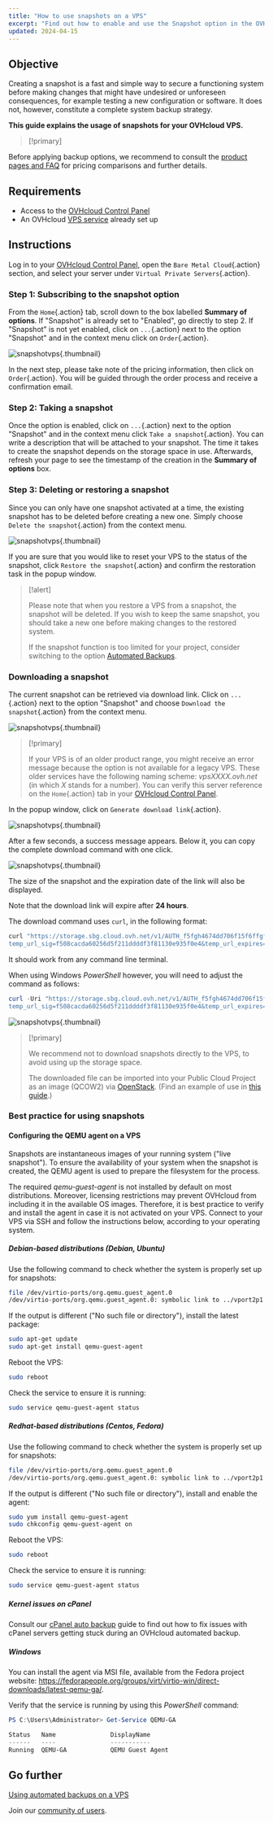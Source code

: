 ```yaml
---
title: "How to use snapshots on a VPS"
excerpt: "Find out how to enable and use the Snapshot option in the OVHcloud Control Panel"
updated: 2024-04-15
---
```


## Objective

Creating a snapshot is a fast and simple way to secure a functioning system before making changes that might have undesired or unforeseen consequences, for example testing a new configuration or software. It does not, however, constitute a complete system backup strategy.

**This guide explains the usage of snapshots for your OVHcloud VPS.**

> [!primary]
>
Before applying backup options, we recommend to consult the [product pages and FAQ](https://www.ovhcloud.com/en-sg/vps/options/) for pricing comparisons and further details.
>


## Requirements

- Access to the [OVHcloud Control Panel](/links/manager)
- An OVHcloud [VPS service](https://www.ovhcloud.com/en-sg/vps/) already set up

## Instructions

Log in to your [OVHcloud Control Panel](/links/manager), open the `Bare Metal Cloud`{.action} section, and select your server under `Virtual Private Servers`{.action}.

### Step 1: Subscribing to the snapshot option

From the `Home`{.action} tab, scroll down to the box labelled **Summary of options**. If "Snapshot" is already set to "Enabled", go directly to step 2. If "Snapshot" is not yet enabled, click on `...`{.action} next to the option "Snapshot" and in the context menu click on `Order`{.action}.

![snapshotvps](images/snapshot_vps_step1b.png){.thumbnail}

In the next step, please take note of the pricing information, then click on `Order`{.action}. You will be guided through the order process and receive a confirmation email.

### Step 2: Taking a snapshot

Once the option is enabled, click on `...`{.action} next to the option "Snapshot" and in the context menu click `Take a snapshot`{.action}. You can write a description that will be attached to your snapshot. The time it takes to create the snapshot depends on the storage space in use. Afterwards, refresh your page to see the timestamp of the creation in the **Summary of options** box.

### Step 3: Deleting or restoring a snapshot

Since you can only have one snapshot activated at a time, the existing snapshot has to be deleted before creating a new one. Simply choose `Delete the snapshot`{.action} from the context menu.

![snapshotvps](images/snapshot_vps_step2.png){.thumbnail}

If you are sure that you would like to reset your VPS to the status of the snapshot, click `Restore the snapshot`{.action} and confirm the restoration task in the popup window.

> [!alert]
>
> Please note that when you restore a VPS from a snapshot, the snapshot will be deleted. If you wish to keep the same snapshot, you should take a new one before making changes to the restored system.
>
> If the snapshot function is too limited for your project, consider switching to the option [Automated Backups](/pages/bare_metal_cloud/virtual_private_servers/using-automated-backups-on-a-vps).

### Downloading a snapshot

The current snapshot can be retrieved via download link. Click on `...`{.action} next to the option "Snapshot" and choose `Download the snapshot`{.action} from the context menu.

![snapshotvps](images/snapshot_vps03.png){.thumbnail}

> [!primary]
>
> If your VPS is of an older product range, you might receive an error message because the option is not available for a legacy VPS. These older services have the following naming scheme: *vpsXXXX.ovh.net* (in which *X* stands for a number). You can verify this server reference on the `Home`{.action} tab in your [OVHcloud Control Panel](/links/manager).
>

In the popup window, click on `Generate download link`{.action}. 

![snapshotvps](images/snapshot_vps04.png){.thumbnail}

After a few seconds, a success message appears. Below it, you can copy the complete download command with one click.

![snapshotvps](images/snapshot_vps05.png){.thumbnail}

The size of the snapshot and the expiration date of the link will also be displayed.

Note that the download link will expire after **24 hours**.

The download command uses `curl`, in the following format:

```bash
curl "https://storage.sbg.cloud.ovh.net/v1/AUTH_f5fgh4674dd706f15f6ffgf4z667d3f4g5f05/glance/5ceg3f93-8b49-436b-aefe-4185f9fc3f78?
temp_url_sig=f508cacda60256d5f211ddddf3f81130e935f0e4&temp_url_expires=1678247579" --output vps-x11x11xyy.vps.ovh.net --fail
```

It should work from any command line terminal.

When using Windows *PowerShell* however, you will need to adjust the command as follows:

```powershell
curl -Uri "https://storage.sbg.cloud.ovh.net/v1/AUTH_f5fgh4674dd706f15f6ffgf4z667d3f4g5f05/glance/5ceg3f93-8b49-436b-aefe-4185f9fc3f78?
temp_url_sig=f508cacda60256d5f211ddddf3f81130e935f0e4&temp_url_expires=1678247579" -OutFile vps-x11x11xyy.vps.ovh.net
```

![snapshotvps](images/snapshot_vps06.png){.thumbnail}

> [!primary]
>
> We recommend not to download snapshots directly to the VPS, to avoid using up the storage space.
>
> The downloaded file can be imported into your Public Cloud Project as an image (QCOW2) via [OpenStack](products/public-cloud-compute-instance-management). (Find an example of use in [this guide](/pages/public_cloud/compute/upload_own_image).) 
>

### Best practice for using snapshots

#### Configuring the QEMU agent on a VPS

Snapshots are instantaneous images of your running system ("live snapshot"). To ensure the availability of your system when the snapshot is created, the QEMU agent is used to prepare the filesystem for the process.

The required *qemu-guest-agent* is not installed by default on most distributions. Moreover, licensing restrictions may prevent OVHcloud from including it in the available OS images. Therefore, it is best practice to verify and install the agent in case it is not activated on your VPS. Connect to your VPS via SSH and follow the instructions below, according to your operating system.

##### **Debian-based distributions (Debian, Ubuntu)**

Use the following command to check whether the system is properly set up for snapshots:

```bash
file /dev/virtio-ports/org.qemu.guest_agent.0
/dev/virtio-ports/org.qemu.guest_agent.0: symbolic link to ../vport2p1
```

If the output is different ("No such file or directory"), install the latest package:

```bash
sudo apt-get update
sudo apt-get install qemu-guest-agent
```

Reboot the VPS:

```bash
sudo reboot
```

Check the service to ensure it is running:

```bash
sudo service qemu-guest-agent status
```

##### **Redhat-based distributions (Centos, Fedora)**

Use the following command to check whether the system is properly set up for snapshots:

```bash
file /dev/virtio-ports/org.qemu.guest_agent.0
/dev/virtio-ports/org.qemu.guest_agent.0: symbolic link to ../vport2p1
```

If the output is different ("No such file or directory"), install and enable the agent:

```bash
sudo yum install qemu-guest-agent
sudo chkconfig qemu-guest-agent on
```

Reboot the VPS:

```bash
sudo reboot
```

Check the service to ensure it is running:

```bash
sudo service qemu-guest-agent status
```

##### **Kernel issues on cPanel**

Consult our [cPanel auto backup](/pages/bare_metal_cloud/virtual_private_servers/cpanel_snapshot) guide to find out how to fix issues with cPanel servers getting stuck during an OVHcloud automated backup.

##### **Windows**

You can install the agent via MSI file, available from the Fedora project website: <https://fedorapeople.org/groups/virt/virtio-win/direct-downloads/latest-qemu-ga/>.

Verify that the service is running by using this *PowerShell* command:

```powershell
PS C:\Users\Administrator> Get-Service QEMU-GA

Status   Name               DisplayName
------   ----               -----------
Running  QEMU-GA            QEMU Guest Agent
```

## Go further

[Using automated backups on a VPS](/pages/bare_metal_cloud/virtual_private_servers/using-automated-backups-on-a-vps)

Join our [community of users](/links/community).
